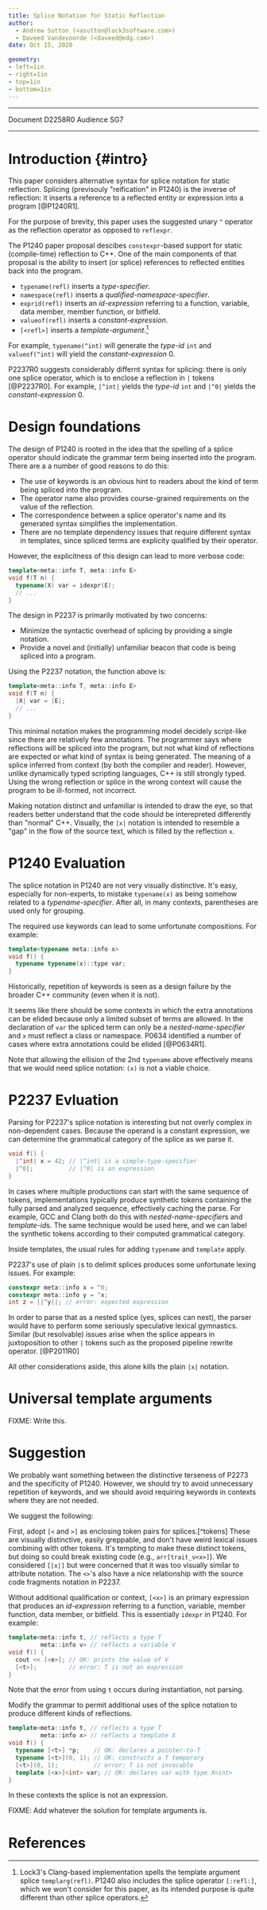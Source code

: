 ```yaml
---
title: Splice Notation for Static Reflection
author: 
  - Andrew Sutton (<asutton@lock3software.com>)
  - Daveed Vandevoorde (<daveed@edg.com>)
date: Oct 15, 2020

geometry:
- left=1in
- right=1in
- top=1in
- bottom=1in
---
```


--------- --------
 Document D2258R0
 Audience SG7
--------- ---------

# Introduction {#intro}

This paper considers alternative syntax for splice notation for static
reflection. Splicing (previsouly "reification" in P1240) is the inverse of
reflection: it inserts a reference to a reflected entity or expression into a
program [@P1240R1].

For the purpose of brevity, this paper uses the suggested unary `^` operator
as the reflection operator as opposed to `reflexpr`.

The P1240 paper proposal descibes `constexpr`-based support for static
(compile-time) reflection to C++. One of the main components of that proposal
is the ability to insert (or splice) references to reflected entities back
into the program. 

- `typename(refl)` inserts a *type-specifier*.
- `namespace(refl)` inserts a *qualified-namespace-specifier*.
- `exprid(refl)` inserts an *id-expression* referring to a function,
  variable, data member, member function, or bitfield.
- `valueof(refl)` inserts a *constant-expression*.
- `[<refl>]` inserts a *template-argument*.[^more]

[^more]: Lock3's Clang-based implementation spells the template argument splice
`templarg(refl)`. P1240 also includes the splice operator `[:refl:]`, which
we won't consider for this paper, as its intended purpose is quite different
than other splice operators.

For example, `typename(^int)` will generate the *type-id* `int` and
`valueof(^int)` will yield the *constant-expression* 0.

P2237R0 suggests considerably differnt syntax for splicing: there is only one
splice operator, which is to enclose a reflection in `|` tokens [@P2237R0]. For
example, `|^int|` yields the *type-id* `int` and `|^0|` yields the
*constant-expression* 0.

# Design foundations

The design of P1240 is rooted in the idea that the spelling of a splice operator
should indicate the grammar term being inserted into the program. There are a
a number of good reasons to do this:

- The use of keywords is an obvious hint to readers about the kind of term
  being spliced into the program.
- The operator name also provides course-grained requirements on the value of
  the reflection.
- The correspondence between a splice operator's name and its generated syntax
  simplifies the implementation.
- There are no template dependency issues that require different syntax in
  templates, since spliced terms are explicity qualified by their operator.

However, the explicitness of this design can lead to more verbose code:

```cpp
template<meta::info T, meta::info E>
void f(T n) {
  typename(X) var = idexpr(E);
  // ...
}
```

The design in P2237 is primarily motivated by two concerns:

- Minimize the syntactic overhead of splicing by providing a single notation.
- Provide a novel and (initially) unfamiliar beacon that code is being spliced
  into a program.

Using the P2237 notation, the function above is:

```cpp
template<meta::info T, meta::info E>
void f(T n) {
  |X| var = |E|;
  // ...
}
```

This minimal notation makes the programming model decidely script-like since
there are relatively few annotations. The programmer says where reflections will
be spliced into the program, but not what kind of reflections are expected or
what kind of syntax is being generated. The meaning of a splice inferred from
context (by both the compiler and reader). However, unlike dynamically typed
scripting languages, C++ is still strongly typed. Using the wrong reflection or
splice in the wrong context will cause the program to be ill-formed, not
incorrect.

Making notation distinct and unfamiliar is intended to draw the eye, so that
readers better understand that the code should be interepreted differently than
"normal" C++.  Visually, the `|x|` notation is intended to resemble a "gap" in
the flow of the source text, which is filled by the reflection `x`.

# P1240 Evaluation

The splice notation in P1240 are not very visually distinctive. It's easy,
especially for non-experts, to mistake `typename(x)` as being somehow related
to a *typename-specifier*. After all, in many contexts, parentheses are used
only for grouping.

The required use keywords can lead to some unfortunate compositions. For
example:

```cpp
template<typename meta::info x>
void f() {
  typename typename(x)::type var;
}
```

Historically, repetition of keywords is seen as a design failure by the broader
C++ community (even when it is not).

It seems like there should be some contexts in which the extra annotations
can be elided because only a limited subset of terms are allowed. In the
declaration of `var` the spliced term can only be a *nested-name-specifier*
and `x` must reflect a class or namespace. P0634 identified a number of
cases where extra annotations could be elided [@P0634R1].

Note that allowing the ellision of the 2nd `typename` above effectively means
that we would need splice notation: `(x)` is not a viable choice.

# P2237 Evluation

Parsing for P2237's splice notation is interesting but not overly complex
in non-dependent cases. Because the operand is a constant expression, we
can determine the grammatical category of the splice as we parse it.

```cpp
void f() {
  |^int| x = 42; // |^int| is a simple-type-specifier
  |^0|;          // |^0| is an expression
}
```

In cases where multiple productions can start with the same sequence of tokens,
implementations typically produce synthetic tokens containing the fully parsed
and analyzed sequence, effectively caching the parse. For example, GCC and Clang
both do this with *nested-name-specifier*s and *template-id*s. The same
technique would be used here, and we can label the synthetic tokens according to
their computed grammatical category.

Inside templates, the usual rules for adding `typename` and `template` apply.

P2237's use of plain `|`s to delimit splices produces some unfortunate lexing
issues. For example:

```cpp
constexpr meta::info x = ^0;
constexpr meta::info y = ^x;
int z = ||^y||; // error: expected expression
```

In order to parse that as a nested splice (yes, splices can nest), the parser
would have to perform some seriously speculative lexical gymnastics. Similar
(but resolvable) issues arise when the splice appears in juxtoposition to
other `|` tokens such as the proposed pipeline rewrite operator. [@P2011R0]

All other considerations aside, this alone kills the plain `|x|` notation.

# Universal template arguments

FIXME: Write this.

# Suggestion

We probably want something between the distinctive terseness of P2273 and the
specificity of P1240. However, we should try to avoid unnecessary repetition
of keywords, and we should avoid requiring keywords in contexts where they
are not needed.

We suggest the following:

First, adopt `[<` and `>]` as enclosing token pairs for splices.[^tokens] These
are visually distinctive, easily greppable, and don't have weird lexical issues
combining with other tokens. It's tempting to make these distinct tokens, but
doing so could break existing code (e.g., `arr[trait_v<x>]`). We considered
`[|x|]` but were concerned that it was too visually similar to attribute
notation. The `<>`'s also have a nice relationship with the source code
fragments notation in P2237.

Without additional qualification or context, `[<x>]` is an primary expression
that produces an *id-expression* referring to a function, variable, member
function, data member, or bitfield. This is essentially `idexpr` in P1240.
For example:

```cpp
template<meta::info t, // reflects a type T
         meta::info v> // reflects a variable V
void f() {
  cout << [<e>]; // OK: prints the value of V
  [<t>];         // error: T is not an expression
}
```

Note that the error from using `t` occurs during instantiation, not parsing.

Modify the grammar to permit additional uses of the splice notation to produce
different kinds of reflections.

```cpp
template<meta::info t, // reflects a type T
         meta::info x> // reflects a template X
void f() {
  typename [<t>] *p;    // OK: declares a pointer-to-T
  typename [<t>](0, 1); // OK: constructs a T temporary
  [<t>](0, 1);          // error: T is not invocable
  template [<x>]<int> var; // OK: declares var with type X<int>
}
```

In these contexts the splice is not an expression.

FIXME: Add whatever the solution for template arguments is.

# References
